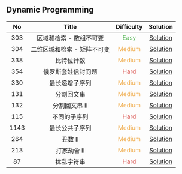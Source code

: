 ## Dynamic Programming

|  No   |            Title            |            Difficulty             |                         Solution                         |
| :---: | :-------------------------: | :-------------------------------: | :------------------------------------------------------: |
|  303  |   区域和检索 - 数组不可变   |  <font color=#5CB85C>Easy</font>  |   [Solution](range_sum_query_immutable/NumArray.java)    |
|  304  | 二维区域和检索 - 矩阵不可变 | <font color=#F0AD4E>Medium</font> | [Solution](range_sum_query_2D_immutable/NumMatrix.java)  |
|  338  |         比特位计数          | <font color=#F0AD4E>Medium</font> |         [Solution](counting_bits/Solution.java)          |
|  354  |     俄罗斯套娃信封问题      |  <font color=#D9534F>Hard</font>  |     [Solution](russian_doll_envelopes/Solution.java)     |
|  330  |       最长递增子序列        | <font color=#F0AD4E>Medium</font> | [Solution](longest_increasing_subsequence/Solution.java) |
|  131  |         分割回文串          | <font color=#F0AD4E>Medium</font> |    [Solution](palindrome_partitioning/Solution.java)     |
|  132  |        分割回文串 II        | <font color=#F0AD4E>Medium</font> |   [Solution](palindrome_partitioning_II/Solution.java)   |
|  115  |        不同的子序列         |  <font color=#D9534F>Hard</font>  |     [Solution](distinct_subsequences/Solution.java)      |
| 1143  |       最长公共子序列        | <font color=#F0AD4E>Medium</font> |   [Solution](longest_common_subsequence/Solution.java)   |
|  264  |           丑数 II           | <font color=#F0AD4E>Medium</font> |         [Solution](ugly_numbe_II/Solution.java)          |
|  213  |         打家劫舍 II         | <font color=#F0AD4E>Medium</font> |        [Solution](house_robber_II/Solution.java)         |
|  87   |         扰乱字符串          |  <font color=#D9534F>Hard</font>  |        [Solution](scramble_string/Solution.java)         |
